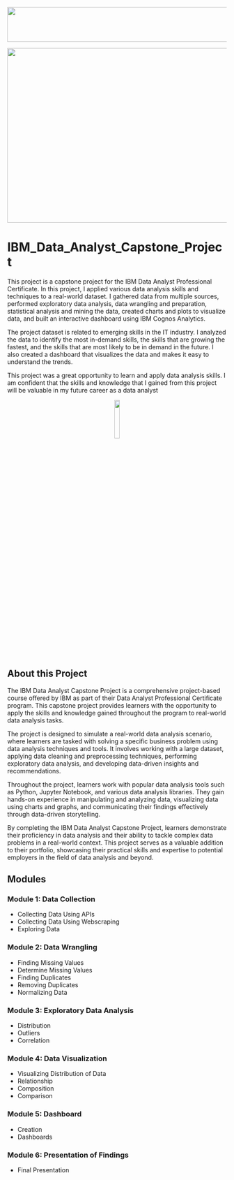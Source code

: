 <p align="center"><img src="https://github.com/utkarshhpatil/IBM_Data_Analyst_Capstone_Project/assets/132151856/f51a5a3a-8755-4efe-a6df-bd35023d4915" width=800 height=80>

<p align="center">
<img src="https://github.com/utkarshhpatil/IBM_Data_Analyst_Capstone_Project/assets/132151856/bcb85f22-8027-4fdf-92c2-132a713c1388" width=700 height=400>


# IBM_Data_Analyst_Capstone_Project
This project is a capstone project for the IBM Data Analyst Professional Certificate. In this project, I applied various data analysis skills and techniques to a real-world dataset. I gathered data from multiple sources, performed exploratory data analysis, data wrangling and preparation, statistical analysis and mining the data, created charts and plots to visualize data, and built an interactive dashboard using IBM Cognos Analytics.

The project dataset is related to emerging skills in the IT industry. I analyzed the data to identify the most in-demand skills, the skills that are growing the fastest, and the skills that are most likely to be in demand in the future. I also created a dashboard that visualizes the data and makes it easy to understand the trends.

This project was a great opportunity to learn and apply data analysis skills. I am confident that the skills and knowledge that I gained from this project will be valuable in my future career as a data analyst


<p align="center">
<img src="https://raw.githubusercontent.com/roshangrewal/IBM-Data-Science-Professional-Certification/master/IBM-Banner.png" width=15% height=15%>


## About this Project

The IBM Data Analyst Capstone Project is a comprehensive project-based course offered by IBM as part of their Data Analyst Professional Certificate program. This capstone project provides learners with the opportunity to apply the skills and knowledge gained throughout the program to real-world data analysis tasks.

The project is designed to simulate a real-world data analysis scenario, where learners are tasked with solving a specific business problem using data analysis techniques and tools. It involves working with a large dataset, applying data cleaning and preprocessing techniques, performing exploratory data analysis, and developing data-driven insights and recommendations.

Throughout the project, learners work with popular data analysis tools such as Python, Jupyter Notebook, and various data analysis libraries. They gain hands-on experience in manipulating and analyzing data, visualizing data using charts and graphs, and communicating their findings effectively through data-driven storytelling.

By completing the IBM Data Analyst Capstone Project, learners demonstrate their proficiency in data analysis and their ability to tackle complex data problems in a real-world context. This project serves as a valuable addition to their portfolio, showcasing their practical skills and expertise to potential employers in the field of data analysis and beyond.

## Modules

### **Module 1:** Data Collection
- Collecting Data Using APIs
- Collecting Data Using Webscraping
- Exploring Data

### **Module 2:** Data Wrangling
- Finding Missing Values
- Determine Missing Values
- Finding Duplicates
- Removing Duplicates
- Normalizing Data

### **Module 3:** Exploratory Data Analysis
- Distribution
- Outliers
- Correlation

### **Module 4:** Data Visualization
- Visualizing Distribution of Data
- Relationship
- Composition
- Comparison

### **Module 5:** Dashboard
- Creation
- Dashboards

### **Module 6:** Presentation of Findings
- Final Presentation
